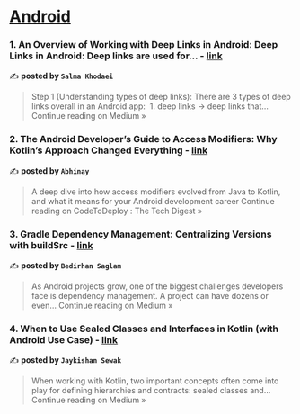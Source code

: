 
<h1><a href=https://medium.com/tag/android/recommended target="_blank" rel="noopener noreferrer">Android</a></h1>
<h3>1. An Overview of Working with Deep Links in Android:
Deep Links in Android:
Deep links are used for… - <a href="https://medium.com/@salmakhodaeidev/an-overview-of-working-with-deep-links-in-android-deep-links-in-android-deep-links-are-used-for-46b3cb03e71a?source=rss------android-5" target="_blank" rel="noopener noreferrer">link</a></h3>

✍️ **posted by `Salma Khodaei`**

<blockquote>Step 1 (Understanding types of deep links):
There are 3 types of deep links overall in an Android app:
 1.  deep links -> deep links that…
Continue reading on Medium »</blockquote>

<h3>2. The Android Developer’s Guide to Access Modifiers: Why Kotlin’s Approach Changed Everything - <a href="https://medium.com/codetodeploy/the-android-developers-guide-to-access-modifiers-why-kotlin-s-approach-changed-everything-022ec78739ff?source=rss------android-5" target="_blank" rel="noopener noreferrer">link</a></h3>

✍️ **posted by `Abhinay`**

<blockquote>A deep dive into how access modifiers evolved from Java to Kotlin, and what it means for your Android development career
Continue reading on CodeToDeploy : The Tech Digest »</blockquote>

<h3>3. Gradle Dependency Management: Centralizing Versions with buildSrc - <a href="https://medium.com/@bedirhanssaglam/gradle-dependency-management-centralizing-versions-with-buildsrc-ee34da974739?source=rss------android-5" target="_blank" rel="noopener noreferrer">link</a></h3>

✍️ **posted by `Bedirhan Saglam`**

<blockquote>As Android projects grow, one of the biggest challenges developers face is dependency management. A project can have dozens or even…
Continue reading on Medium »</blockquote>

<h3>4. When to Use Sealed Classes and Interfaces in Kotlin (with Android Use Case) - <a href="https://medium.com/@jecky999/when-to-use-sealed-classes-and-interfaces-in-kotlin-with-android-use-case-a3668403b32c?source=rss------android-5" target="_blank" rel="noopener noreferrer">link</a></h3>

✍️ **posted by `Jaykishan Sewak`**

<blockquote>When working with Kotlin, two important concepts often come into play for defining hierarchies and contracts: sealed classes and…
Continue reading on Medium »</blockquote>

